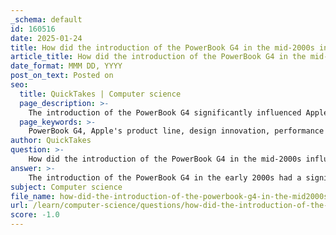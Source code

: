 ```yaml
---
_schema: default
id: 160516
date: 2025-01-24
title: How did the introduction of the PowerBook G4 in the mid-2000s influence Apple's product line?
article_title: How did the introduction of the PowerBook G4 in the mid-2000s influence Apple's product line?
date_format: MMM DD, YYYY
post_on_text: Posted on
seo:
  title: QuickTakes | Computer science
  page_description: >-
    The introduction of the PowerBook G4 significantly influenced Apple's product line through design innovation, performance advancements, and solidified market positioning in the portable computing sector, laying the groundwork for future innovations.
  page_keywords: >-
    PowerBook G4, Apple's product line, design innovation, performance advancements, market positioning, portable computing, legacy, evolution, cultural impact, Apple laptops, Titanium model, MacBook Pro, PowerPC G4, technology influence, professional computing, stylish design
author: QuickTakes
question: >-
    How did the introduction of the PowerBook G4 in the mid-2000s influence Apple's product line?
answer: >-
    The introduction of the PowerBook G4 in the early 2000s had a significant influence on Apple's product line and the broader landscape of portable computing. Here are several key aspects of its impact:\n\n1. **Design Innovation**: The PowerBook G4, particularly the Titanium model introduced in 2001, marked a dramatic shift in Apple's design philosophy. It featured a sleek, minimalist aesthetic that was a departure from the curvy plastic designs of the previous PowerBook G3 and iBook models. This design language, characterized by its titanium enclosure and thin profile, laid the groundwork for future Apple products, including the aluminum PowerBook G4 and the MacBook Pro. The emphasis on stylish, functional design became a hallmark of Apple's identity.\n\n2. **Performance Advancements**: The PowerBook G4 was powered by the PowerPC G4 processor, which provided significant performance improvements over its predecessors. It was one of the first laptops to incorporate features like a slot-loading SuperDrive for reading and burning CDs and DVDs, and it included advanced graphics capabilities with the ATI Mobility Radeon 9000. These advancements not only enhanced the user experience but also set new standards for performance in portable computing.\n\n3. **Market Positioning**: The PowerBook G4 helped solidify Apple's position in the professional and creative markets. With features tailored for business and creative professionals, such as higher-resolution displays and improved battery life, the PowerBook G4 became a preferred choice for users in these fields. This focus on professional-grade hardware contributed to Apple's reputation as a leader in high-performance computing.\n\n4. **Legacy and Evolution**: The PowerBook G4 series, which included both titanium and later aluminum models, was pivotal in the evolution of Apple's portable devices. The design and engineering principles established during the PowerBook G4 era influenced subsequent products, including the MacBook Pro, which retained many of the design elements and features of the PowerBook G4. The transition to Intel processors in 2006 further built on the foundation laid by the PowerBook G4, allowing for greater software compatibility and performance enhancements.\n\n5. **Cultural Impact**: The PowerBook G4 was not only a technical achievement but also a cultural icon. It was widely recognized and celebrated in the tech community, becoming a symbol of innovation and style. Its success contributed to a growing interest in Apple's products, helping to revitalize the brand during a challenging period in the early 2000s.\n\nIn summary, the introduction of the PowerBook G4 significantly influenced Apple's product line by establishing a new design language, enhancing performance standards, solidifying its market position, and laying the groundwork for future innovations in portable computing. Its legacy continues to be felt in the design and functionality of modern Apple laptops.
subject: Computer science
file_name: how-did-the-introduction-of-the-powerbook-g4-in-the-mid2000s-influence-apples-product-line.md
url: /learn/computer-science/questions/how-did-the-introduction-of-the-powerbook-g4-in-the-mid2000s-influence-apples-product-line
score: -1.0
---
```


&nbsp;